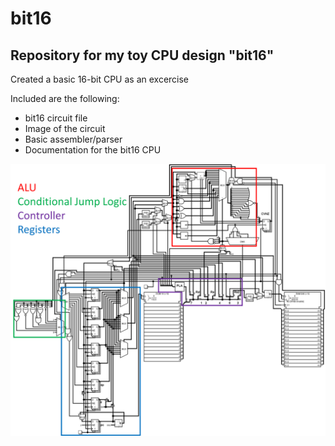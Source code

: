 # bit16
## Repository for my toy CPU design "bit16"

Created a basic 16-bit CPU as an excercise

Included are the following:
- bit16 circuit file
- Image of the circuit
- Basic assembler/parser
- Documentation for the bit16 CPU

![Circuit Diagram](bit16v3.png)

